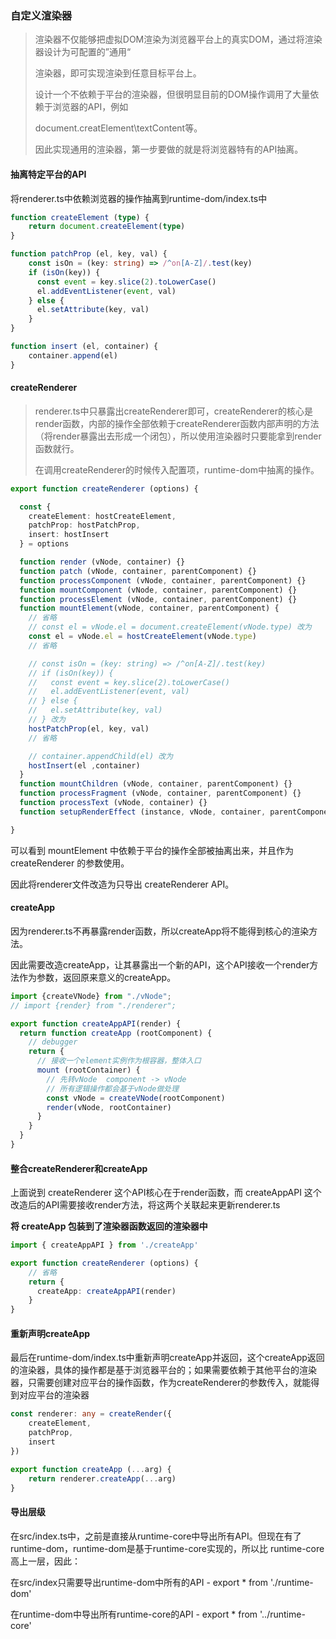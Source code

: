 ### 自定义渲染器

> 渲染器不仅能够把虚拟DOM渲染为浏览器平台上的真实DOM，通过将渲染器设计为可配置的”通用“
> 
> 渲染器，即可实现渲染到任意目标平台上。  
> 
> 设计一个不依赖于平台的渲染器，但很明显目前的DOM操作调用了大量依赖于浏览器的API，例如
> 
> document.creatElement\textContent等。  
> 
> 因此实现通用的渲染器，第一步要做的就是将浏览器特有的API抽离。

#### 抽离特定平台的API

将renderer.ts中依赖浏览器的操作抽离到runtime-dom/index.ts中

```typescript
function createElement (type) {
    return document.createElement(type)
}

function patchProp (el, key, val) {
    const isOn = (key: string) => /^on[A-Z]/.test(key)
    if (isOn(key)) {
      const event = key.slice(2).toLowerCase()
      el.addEventListener(event, val)
    } else {
      el.setAttribute(key, val)
    }
}

function insert (el, container) {
    container.append(el)
}
```

#### createRenderer

> renderer.ts中只暴露出createRenderer即可，createRenderer的核心是render函数，内部的操作全部依赖于createRenderer函数内部声明的方法（将render暴露出去形成一个闭包），所以使用渲染器时只要能拿到render函数就行。  
> 
> 在调用createRenderer的时候传入配置项，runtime-dom中抽离的操作。

```typescript
export function createRenderer (options) {

  const {
    createElement: hostCreateElement,
    patchProp: hostPatchProp,
    insert: hostInsert
  } = options

  function render (vNode, container) {}
  function patch (vNode, container, parentComponent) {}
  function processComponent (vNode, container, parentComponent) {}
  function mountComponent (vNode, container, parentComponent) {}
  function processElement (vNode, container, parentComponent) {}
  function mountElement(vNode, container, parentComponent) {
    // 省略
    // const el = vNode.el = document.createElement(vNode.type) 改为
    const el = vNode.el = hostCreateElement(vNode.type)
    // 省略

    // const isOn = (key: string) => /^on[A-Z]/.test(key)
    // if (isOn(key)) {
    //   const event = key.slice(2).toLowerCase()
    //   el.addEventListener(event, val)
    // } else {
    //   el.setAttribute(key, val)
    // } 改为
    hostPatchProp(el, key, val)
    // 省略

    // container.appendChild(el) 改为
    hostInsert(el ,container)
  }
  function mountChildren (vNode, container, parentComponent) {}
  function processFragment (vNode, container, parentComponent) {}
  function processText (vNode, container) {}
  function setupRenderEffect (instance, vNode, container, parentComponent) {}

}
```

可以看到 mountElement 中依赖于平台的操作全部被抽离出来，并且作为 createRenderer 的参数使用。

因此将renderer文件改造为只导出 createRenderer API。

#### createApp

因为renderer.ts不再暴露render函数，所以createApp将不能得到核心的渲染方法。  

因此需要改造createApp，让其暴露出一个新的API，这个API接收一个render方法作为参数，返回原来意义的createApp。

```typescript
import {createVNode} from "./vNode";
// import {render} from "./renderer";

export function createAppAPI(render) {
  return function createApp (rootComponent) {
    // debugger
    return {
      // 接收一个element实例作为根容器，整体入口
      mount (rootContainer) {
        // 先转vNode  component -> vNode
        // 所有逻辑操作都会基于vNode做处理
        const vNode = createVNode(rootComponent)
        render(vNode, rootContainer)
      }
    }
  }
}
```

#### 整合createRenderer和createApp

上面说到 createRenderer 这个API核心在于render函数，而 createAppAPI 这个改造后的API需要接收render方法，将这两个关联起来更新renderer.ts  

**将 createApp 包装到了渲染器函数返回的渲染器中**

```typescript
import { createAppAPI } from './createApp'

export function createRenderer (options) {
    // 省略
    return {
      createApp: createAppAPI(render)
    }
}
```

#### 重新声明createApp

最后在runtime-dom/index.ts中重新声明createApp并返回，这个createApp返回的渲染器，具体的操作都是基于浏览器平台的；如果需要依赖于其他平台的渲染器，只需要创建对应平台的操作函数，作为createRenderer的参数传入，就能得到对应平台的渲染器  

```typescript
const renderer: any = createRender({
    createElement,
    patchProp,
    insert
})

export function createApp (...arg) {
    return renderer.createApp(...arg)
}
```

#### 导出层级

在src/index.ts中，之前是直接从runtime-core中导出所有API。但现在有了runtime-dom，runtime-dom是基于runtime-core实现的，所以比 runtime-core高上一层，因此：

在src/index只需要导出runtime-dom中所有的API - export * from './runtime-dom'  

在runtime-dom中导出所有runtime-core的API - export * from '../runtime-core'  


